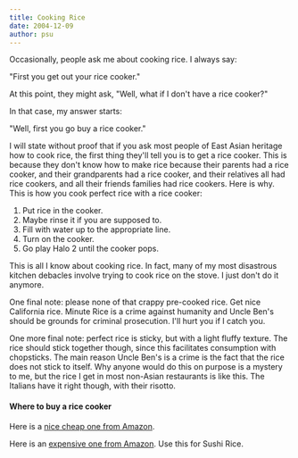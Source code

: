 ```yaml
---
title: Cooking Rice
date: 2004-12-09
author: psu
---
```


Occasionally, people ask me about cooking rice. I always say:

"First you get out your rice cooker."

At this point, they might ask, "Well, what if I don't have a rice cooker?"

In that case, my answer starts:

"Well, first you go buy a rice cooker."

I will state without proof that if you ask most people of East Asian heritage how to cook rice, the first thing they'll tell you is to get a rice cooker. This is because they don't know how to make rice because their parents had a rice cooker, and their grandparents had a rice cooker, and their relatives all had rice cookers, and all their friends families had rice cookers. Here is why. This is how you cook perfect rice with a rice cooker:

1. Put rice in the cooker. 
2. Maybe rinse it if you are supposed to.
3. Fill with water up to the appropriate line.
4. Turn on the cooker.
5. Go play Halo 2 until the cooker pops.

This is all I know about cooking rice. In fact, many of my most disastrous kitchen debacles involve trying to cook rice on the stove. I just don't do it anymore.

One final note: please none of that crappy pre-cooked rice. Get nice California rice. Minute Rice is a crime against humanity and Uncle Ben's should be grounds for criminal prosecution. I'll hurt you if I catch you.

One more final note: perfect rice is sticky, but with a light fluffy texture. The rice should stick together though, since this facilitates consumption with chopsticks. The main reason Uncle Ben's is a crime is the fact that the rice does not stick to itself. Why anyone would do this on purpose is a mystery to me, but the rice I get in most non-Asian restaurants is like this. The Italians have it right though, with their risotto.

#### Where to buy a rice cooker

Here is a [nice cheap one from Amazon](https://www.amazon.com/Panasonic-Multi-Cooker-SR-G06FGL-Uncooked-Automatic/dp/B01DGQVX46/).

Here is an [expensive one from Amazon](https://www.amazon.com/Zojirushi-NS-ZCC10-Uncooked-Premium-1-0-Liter/dp/B00007J5U7/). Use this for Sushi Rice.